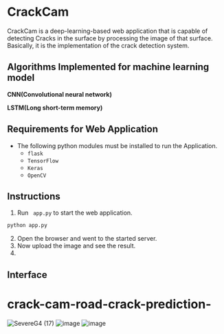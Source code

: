 # CrackCam

CrackCam is a deep-learning-based web application that is capable of detecting Cracks in the surface by processing the image of that surface. Basically, it is the implementation of the crack detection system.

## Algorithms Implemented for machine learning model

**CNN(Convolutional neural network)**

**LSTM(Long short-term memory)**

## Requirements for Web Application

- The following python modules must be installed to run the Application.
  - ```flask```
  - ```TensorFlow```
  - ```Keras```
  - ```OpenCV```


## Instructions
1. Run ``` app.py``` to start the web application.
 ```bash
 python app.py
 ```
2. Open the browser and went to the started server.
3. Now upload the image and see the result.
4.


## Interface

# crack-cam-road-crack-prediction-
![SevereG4 (17)](https://github.com/sarthakkalra216/crack-cam-road-crack-prediction-/assets/102536154/1d08fcc1-a203-48d3-8624-6420e5be2315)
![image](https://github.com/sarthakkalra216/crack-cam-road-crack-prediction-/assets/102536154/71b3a628-236d-4520-a445-6a4fec680af1)
![image](https://github.com/sarthakkalra216/crack-cam-road-crack-prediction-/assets/102536154/ddd9af67-00cd-4bd3-8dbb-d79dbea5829b)
